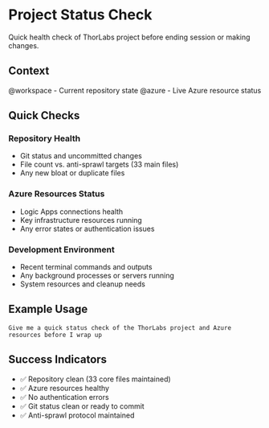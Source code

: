 # Project Status Check

Quick health check of ThorLabs project before ending session or making changes.

## Context
@workspace - Current repository state
@azure - Live Azure resource status

## Quick Checks

### Repository Health
- Git status and uncommitted changes
- File count vs. anti-sprawl targets (33 main files)
- Any new bloat or duplicate files

### Azure Resources Status
- Logic Apps connections health
- Key infrastructure resources running
- Any error states or authentication issues

### Development Environment
- Recent terminal commands and outputs
- Any background processes or servers running
- System resources and cleanup needs

## Example Usage
```
Give me a quick status check of the ThorLabs project and Azure resources before I wrap up
```

## Success Indicators
- ✅ Repository clean (33 core files maintained)
- ✅ Azure resources healthy 
- ✅ No authentication errors
- ✅ Git status clean or ready to commit
- ✅ Anti-sprawl protocol maintained
